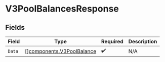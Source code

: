 # V3PoolBalancesResponse


## Fields

| Field                                                                  | Type                                                                   | Required                                                               | Description                                                            |
| ---------------------------------------------------------------------- | ---------------------------------------------------------------------- | ---------------------------------------------------------------------- | ---------------------------------------------------------------------- |
| `Data`                                                                 | [][components.V3PoolBalance](../../models/components/v3poolbalance.md) | :heavy_check_mark:                                                     | N/A                                                                    |